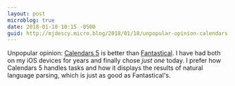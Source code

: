 ```yaml
---
layout: post
microblog: true
date: 2018-01-18 10:15 -0500
guid: http://mjdescy.micro.blog/2018/01/18/unpopular-opinion-calendars.html
---
```

Unpopular opinion: [Calendars 5](https://readdle.com/products/calendars5) is better than [Fantastical](https://flexibits.com/fantastical-iphone). I have had both on my iOS devices for years and finally chose _just one_ today. I prefer how Calendars 5 handles tasks and how it displays the results of natural language parsing, which is just as good as Fantastical's.
